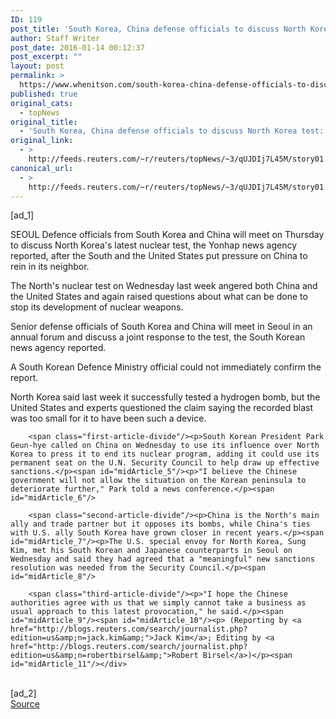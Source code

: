```yaml
---
ID: 119
post_title: 'South Korea, China defense officials to discuss North Korea test: Yonhap'
author: Staff Writer
post_date: 2016-01-14 00:12:37
post_excerpt: ""
layout: post
permalink: >
  https://www.whenitson.com/south-korea-china-defense-officials-to-discuss-north-korea-test-yonhap/
published: true
original_cats:
  - topNews
original_title:
  - 'South Korea, China defense officials to discuss North Korea test: Yonhap'
original_link:
  - >
    http://feeds.reuters.com/~r/reuters/topNews/~3/qUJDIj7L45M/story01.htm
canonical_url:
  - >
    http://feeds.reuters.com/~r/reuters/topNews/~3/qUJDIj7L45M/story01.htm
---
```

 [ad_1]
<br><div id="articleText">
<span id="midArticle_start"/>

<span class="focusParagraph" readability="6"><p><span class="articleLocation">SEOUL</span> Defence officials from South Korea and China will meet on Thursday to discuss North Korea's latest nuclear test, the Yonhap news agency reported, after the South and the United States put pressure on China to rein in its neighbor.</p></span><span id="midArticle_0"/><p>The North's nuclear test on Wednesday last week angered both China and the United States and again raised questions about what can be done to stop its development of nuclear weapons.</p><span id="midArticle_1"/><p>Senior defense officials of South Korea and China will meet in Seoul in an annual forum and discuss a joint response to the test, the South Korean news agency reported.</p><span id="midArticle_2"/><p>A South Korean Defence Ministry official could not immediately confirm the report.</p><span id="midArticle_3"/><p>North Korea said last week it successfully tested a hydrogen bomb, but the United States and experts questioned the claim saying the recorded blast was too small for it to have been such a device.</p><span id="midArticle_4"/>
        
        <span class="first-article-divide"/><p>South Korean President Park Geun-hye called on China on Wednesday to use its influence over North Korea to press it to end its nuclear program, adding it could use its permanent seat on the U.N. Security Council to help draw up effective sanctions.</p><span id="midArticle_5"/><p>"I believe the Chinese government will not allow the situation on the Korean peninsula to deteriorate further," Park told a news conference.</p><span id="midArticle_6"/>
        
        <span class="second-article-divide"/><p>China is the North's main ally and trade partner but it opposes its bombs, while China's ties with U.S. ally South Korea have grown closer in recent years.</p><span id="midArticle_7"/><p>The U.S. special envoy for North Korea, Sung Kim, met his South Korean and Japanese counterparts in Seoul on Wednesday and said they had agreed that a "meaningful" new sanctions resolution was needed from the Security Council.</p><span id="midArticle_8"/>
        
        <span class="third-article-divide"/><p>"I hope the Chinese authorities agree with us that we simply cannot take a business as usual approach to this latest provocation," he said.</p><span id="midArticle_9"/><span id="midArticle_10"/><p> (Reporting by <a href="http://blogs.reuters.com/search/journalist.php?edition=us&amp;n=jack.kim&amp;">Jack Kim</a>; Editing by <a href="http://blogs.reuters.com/search/journalist.php?edition=us&amp;n=robertbirsel&amp;">Robert Birsel</a>)</p><span id="midArticle_11"/></div>
<br>[ad_2]
<br><a href="http://feeds.reuters.com/~r/reuters/topNews/~3/qUJDIj7L45M/story01.htm">Source </a>